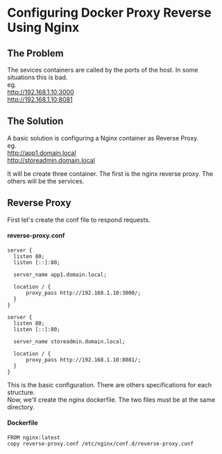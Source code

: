 # Configuring Docker Proxy Reverse Using Nginx

## The Problem 
The sevices containers are called by the ports of the host. In some situations this is bad.  
eg.  
<http://192.168.1.10:3000>  
<http://192.168.1.10:8081>

## The Solution 
A basic solution is configuring a Nginx container as Reverse Proxy.  
eg.  
<http://app1.domain.local>  
<http://storeadmin.domain.local>  

It will be create three container. The first is the nginx reverse proxy. The others will be the services.

## Reverse Proxy

First let's create the conf file to respond requests.  

#### reverse-proxy.conf  
```
server {
  listen 80;
  listen [::]:80;

  server_name app1.domain.local;

  location / {
      proxy_pass http://192.168.1.10:3000/;
  }
}

server {
  listen 80;
  listen [::]:80;

  server_name storeadmin.domain.local;

  location / {
      proxy_pass http://192.168.1.10:8081/;
  }
}
```
This is the basic configuration. There are others specifications for each structure.  
Now, we'll create the nginx dockerfile. The two files must be at the same directory.

#### Dockerfile
```
FROM nginx:latest  
copy reverse-proxy.conf /etc/nginx/conf.d/reverse-proxy.conf
```

